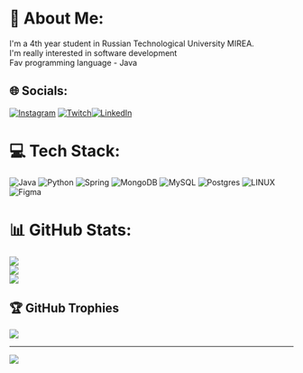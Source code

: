 # 💫 About Me:
I'm a 4th year student in Russian Technological University MIREA.<br>I'm really interested in software development<br>Fav programming language - Java


## 🌐 Socials:
[![Instagram](https://img.shields.io/badge/Instagram-%23E4405F.svg?logo=Instagram&logoColor=white)](https://instagram.com/vityzy) [![Twitch](https://img.shields.io/badge/Twitch-%239146FF.svg?logo=Twitch&logoColor=white)](https://twitch.tv/vityzy)[![LinkedIn](https://img.shields.io/badge/LinkedIn-%230077B5.svg?logo=linkedin&logoColor=white)](https://linkedin.com/in/vityzy)  

# 💻 Tech Stack:
![Java](https://img.shields.io/badge/java-%23ED8B00.svg?style=for-the-badge&logo=java&logoColor=white) ![Python](https://img.shields.io/badge/python-3670A0?style=for-the-badge&logo=python&logoColor=ffdd54) ![Spring](https://img.shields.io/badge/spring-%236DB33F.svg?style=for-the-badge&logo=spring&logoColor=white) ![MongoDB](https://img.shields.io/badge/MongoDB-%234ea94b.svg?style=for-the-badge&logo=mongodb&logoColor=white) ![MySQL](https://img.shields.io/badge/mysql-%2300f.svg?style=for-the-badge&logo=mysql&logoColor=white) ![Postgres](https://img.shields.io/badge/postgres-%23316192.svg?style=for-the-badge&logo=postgresql&logoColor=white) ![LINUX](https://img.shields.io/badge/Linux-FCC624?style=for-the-badge&logo=linux&logoColor=black) 	![Figma](https://img.shields.io/badge/figma-%23F24E1E.svg?style=for-the-badge&logo=figma&logoColor=white)
# 📊 GitHub Stats:
![](https://github-readme-stats.vercel.app/api?username=kryptt0n&theme=dark&hide_border=false&include_all_commits=true&count_private=true)<br/>
![](https://github-readme-streak-stats.herokuapp.com/?user=kryptt0n&theme=dark&hide_border=false)<br/>
![](https://github-readme-stats.vercel.app/api/top-langs/?username=kryptt0n&theme=dark&hide_border=false&include_all_commits=true&count_private=true&layout=compact)

## 🏆 GitHub Trophies
![](https://github-profile-trophy.vercel.app/?username=kryptt0n&theme=radical&no-frame=false&no-bg=false&margin-w=4)

---
[![](https://visitcount.itsvg.in/api?id=kryptt0n&icon=2&color=11)](https://visitcount.itsvg.in)

<!-- Proudly created with GPRM ( https://gprm.itsvg.in ) -->
